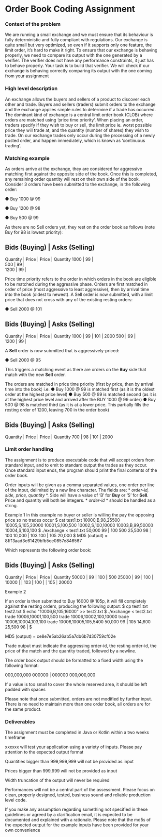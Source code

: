 # Order Book Coding Assignment


### Context of the problem

We are running a small exchange and we must ensure that its behaviour is fully deterministic
and fully compliant with regulations. Our exchange is quite small but very optimized, so even
if it supports only one feature, the limit order, it’s hard to make it right. To ensure that our
exchange is behaving properly, we need to compare its output with the one generated by a
verifier. The verifier does not have any performance constraints, it just has to behave
properly.
Your task is to build that verifier. We will check if our exchange is behaving correctly
comparing its output with the one coming from your assignment

### High level description

An exchange allows the buyers and sellers of a product to discover each other and trade.
Buyers and sellers (traders) submit orders to the exchange and the exchange applies simple
rules to determine if a trade has occurred. The dominant kind of exchange is a central limit
order book (CLOB) where orders are matched using ‘price time priority’.
When placing an order, traders specify if they wish to buy or sell, the limit price ie. worst
possible price they will trade at, and the quantity (number of shares) they wish to trade. On
our exchange trades only occur during the processing of a newly posted order, and happen
immediately, which is known as ‘continuous trading’.

### Matching example
As orders arrive at the exchange, they are considered for aggressive matching first against
the opposite side of the book. Once this is completed, any remaining order quantity will rest
on their own side of the book. Consider 3 orders have been submitted to the exchange, in
the following order:

● Buy 1000 @ 99

● Buy 1200 @ 98

● Buy 500 @ 99

As there are no Sell orders yet, they rest on the order book as follows (note Buy for 98 is
lowest priority):

  Bids (Buying)   |   Asks (Selling)
---------------------------------------
Quantity | Price  |  Price | Quantity
  1000   |  99    |   
   500   |  99    |   
  1200   |  99    |   

Price time priority refers to the order in which orders in the book are eligible to be matched
during the aggressive phase. Orders are first matched in order of price (most aggressive to
least aggressive), then by arrival time into the book (oldest to newest). A Sell order is now
submitted, with a limit price that does not cross with any of the existing resting orders:

● Sell 2000 @ 101

  Bids (Buying)   |   Asks (Selling)
---------------------------------------
Quantity | Price  |  Price | Quantity
  1000   |  99    |   101  |   2000
   500   |  99    |   
  1200   |  99    |   


A **Sell** order is now submitted that is aggressively-priced: 

● Sell 2000 @ 95

This triggers a matching event as there are orders on the **Buy** side that match with the new
**Sell** order.

The orders are matched in price time priority (first by price, then by arrival time into the book)
i.e.
        ● Buy 1000 @ 99 is matched first (as it is the oldest order at the highest price level)
        ● Buy 500 @ 99 is matched second (as it is at the highest price level and arrived after the BUY 1000 @ 99 order)
        ● Buy 500 @ 98 is matched third (as it is at a lower price. This partially fills the resting order of 1200, leaving 700 in the order book)

  Bids (Buying)   |   Asks (Selling)
---------------------------------------
Quantity | Price  |  Price | Quantity
  700    |  98    |   101  |   2000
   


### Limit order handling

The assignment is to produce executable code that will accept orders from standard input,
and to emit to standard output the trades as they occur. Once standard input ends, the
program should print the final contents of the order book.

Order inputs will be given as a comma separated values, one order per line of the input,
delimited by a new line character. The fields are: * *order-id, side, price, quantity* *. Side will have a
value of ‘B’ for **Buy** or ‘S’ for **Sell**. Price and quantity will both be integers. * *order-id* * should be
handled as a string.

Example 1
In this example no buyer or seller is willing the pay the opposing price so no trades occur
$ cat test1.txt
10000,B,98,25500
10005,S,105,20000
10001,S,100,500
10002,S,100,10000
10003,B,99,50000
10004,S,103,100
$ ./exchange &lt; test1.txt
  50,000 99 | 100 500
  25,500 98 | 100 10,000
            | 103 100
            | 105 20,000
$
MD5 (output) = 8ff13aad3e61429bfb5ce0857e846567

Which represents the following order book:

  Bids (Buying)   |   Asks (Selling)
---------------------------------------
Quantity | Price  |  Price | Quantity
  50000  |  99    |   100  |   500
  25000  |  99    |   100  |  10000
         |        |   103  |   100
         |        |   105  |  20000
  
Example 2

If an order is then submitted to Buy 16000 @ 105p, it will fill completely against the resting
orders, producing the following output:
$ cp test1.txt test2.txt
$ echo &quot;10006,B,105,16000&quot; &gt;&gt; test2.txt
$ ./exchange &lt; test2.txt
trade 10006,10001,100,500
trade 10006,10002,100,10000
trade 10006,10004,103,100
trade 10006,10005,105,5400
    50,000 99 | 105 14,600
    25,500 98 |
$

MD5 (output) = ce8e7e5ab26ab5a7db6b7d30759cf02e

Trade output must indicate the aggressing order-id, the resting order-id, the price of the match
and the quantity traded, followed by a newline.

The order book output should be formatted to a fixed width using the following format:

000,000,000 000000 | 000000 000,000,000

If a value is too small to cover the whole reserved area, it should be left padded with spaces

Please note that once submitted, orders are not modified by further input. There is no need
to maintain more than one order book, all orders are for the same product.

### Deliverables

The assignment must be completed in Java or Kotlin within a two weeks timeframe

xxxxxx will test your application using a variety of inputs. Please pay attention to the
expected output format

Quantities bigger than 999,999,999 will not be provided as input

Prices bigger than 999,999 will not be provided as input

Width truncation of the output will never be required

Performances will not be a central part of the assessment. Please focus on clean, properly
designed, tested, business sound and reliable production level code.

If you make any assumption regarding something not specified in these guidelines or agreed
by a clarification email, it is expected to be documented and explained with a rationale.
Please note that the md5s of the expected output for the example inputs have been
provided for your own convenience


